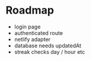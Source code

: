 # Roadmap

- login page
- authenticated route
- netlify adapter
- database needs updatedAt
- streak checks day / hour etc

